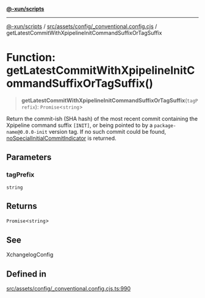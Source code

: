 [**@-xun/scripts**](../../../../../README.md)

***

[@-xun/scripts](../../../../../README.md) / [src/assets/config/\_conventional.config.cjs](../README.md) / getLatestCommitWithXpipelineInitCommandSuffixOrTagSuffix

# Function: getLatestCommitWithXpipelineInitCommandSuffixOrTagSuffix()

> **getLatestCommitWithXpipelineInitCommandSuffixOrTagSuffix**(`tagPrefix`): `Promise`\<`string`\>

Return the commit-ish (SHA hash) of the most recent commit containing the
Xpipeline command suffix `[INIT]`, or being pointed to by a
`package-name@0.0.0-init` version tag. If no such commit could be found,
[noSpecialInitialCommitIndicator](../variables/noSpecialInitialCommitIndicator.md) is returned.

## Parameters

### tagPrefix

`string`

## Returns

`Promise`\<`string`\>

## See

XchangelogConfig

## Defined in

[src/assets/config/\_conventional.config.cjs.ts:990](https://github.com/Xunnamius/xscripts/blob/395ccb9751d5eb5067af3fe099bacae7d9b7a116/src/assets/config/_conventional.config.cjs.ts#L990)
